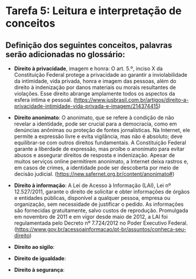 # Tarefa 5: Leitura e interpretação de conceitos
## Definição dos seguintes conceitos, palavras serão adicionadas no glossário:
  * __Direito à privacidade__, imagem e honra: O art. 5.º, inciso X da Constituição Federal protege a privacidade ao garantir a inviolabilidade da intimidade, vida privada, honra e imagem das pessoas, além do direito à indenização por danos materiais ou morais resultantes de violações. Esse direito abrange amplamente todos os aspectos da esfera íntima e pessoal. (https://www.jusbrasil.com.br/artigos/direito-a-privacidade-intimidade-vida-privada-e-imagem/214374415)
    
  * __Direito anonimato__: O anonimato, que se refere à condição de não revelar a identidade, pode ser crucial para a democracia, como em denúncias anônimas ou proteção de fontes jornalísticas. Na Internet, ele permite a expressão livre e evita vigilância, mas não é absoluto; deve equilibrar-se com outros direitos fundamentais. A Constituição Federal garante a liberdade de expressão, mas proíbe o anonimato para evitar abusos e assegurar direitos de resposta e indenização. Apesar de muitos serviços online permitirem anonimato, a Internet deixa rastros e, em casos de crimes, a identidade pode ser descoberta por meio de decisão judicial. (https://new.safernet.org.br/content/anonimato#)
    
  * __Direito à informação__: A Lei de Acesso à Informação (LAI), Lei nº 12.527/2011, garante o direito de solicitar e obter informações de órgãos e entidades públicas, disponível a qualquer pessoa, empresa ou organização, sem necessidade de justificar o pedido. As informações são fornecidas gratuitamente, salvo custos de reprodução. Promulgada em novembro de 2011 e em vigor desde maio de 2012, a LAI foi regulamentada pelo Decreto nº 7.724/2012 no Poder Executivo Federal. (https://www.gov.br/acessoainformacao/pt-br/assuntos/conheca-seu-direito)
    
  * __Direito ao sigilo__:
    
  * __Direito de igualdade__:
    
  * __Direito à segurança__:
    
